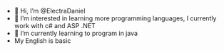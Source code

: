 - 👋 Hi, I’m @ElectraDaniel
- 👀 I’m interested in learning more programming languages, I currently work with c# and ASP .NET
- 🌱 I’m currently learning to program in java
-  My English is basic

